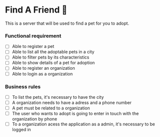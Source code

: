 # Find A Friend 🐶

This is a server that will be used to find a pet for you to adopt.

### Functional requirement

- [ ] Able to register a pet
- [ ] Able to list all the adoptable pets in a city
- [ ] Able to filter pets by its characteristics
- [ ] Able to show details of a pet for adoption
- [ ] Able to register an organization
- [ ] Able to login as a organization

### Business rules

- [ ] To list the pets, it's necessary to have the city
- [ ] A organization needs to have a adress and a phone number
- [ ] A pet must be related to a organization
- [ ] The user who wants to adopt is going to enter in touch with the organization by phone
- [ ] To a organization acess the application as a admin, it's necessary to be logged in